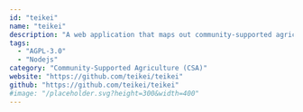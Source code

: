 ```yaml
---
id: "teikei"
name: "teikei"
description: "A web application that maps out community-supported agriculture based on crowdsourced data."
tags:
  - "AGPL-3.0"
  - "Nodejs"
category: "Community-Supported Agriculture (CSA)"
website: "https://github.com/teikei/teikei"
github: "https://github.com/teikei/teikei"
#image: "/placeholder.svg?height=300&width=400"
---
```


